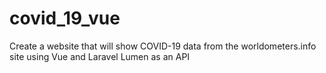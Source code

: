 # covid_19_vue
Create a website that will show COVID-19 data from the worldometers.info site using Vue and Laravel Lumen as an API
